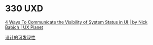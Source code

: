 # 330 UXD

[4 Ways To Communicate the Visibility of System Status in UI | by Nick Babich | UX Planet](330%20UXD%205ef604faff3b4e8791460823eae51de5/4%20Ways%20To%20Communicate%20the%20Visibility%20of%20System%20Sta%209bf1dc2432524494ba600cd4d77c05fd.md)

[设计的可发现性](330%20UXD%205ef604faff3b4e8791460823eae51de5/%E8%AE%BE%E8%AE%A1%E7%9A%84%E5%8F%AF%E5%8F%91%E7%8E%B0%E6%80%A7%20d943cd09acfa4fa18e846d4ff9cefb80.md)